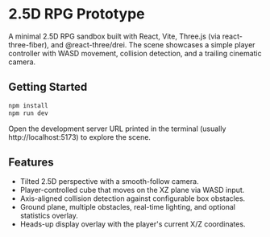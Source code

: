 # 2.5D RPG Prototype

A minimal 2.5D RPG sandbox built with React, Vite, Three.js (via react-three-fiber), and @react-three/drei. The scene showcases a simple player controller with WASD movement, collision detection, and a trailing cinematic camera.

## Getting Started

```bash
npm install
npm run dev
```

Open the development server URL printed in the terminal (usually http://localhost:5173) to explore the scene.

## Features

- Tilted 2.5D perspective with a smooth-follow camera.
- Player-controlled cube that moves on the XZ plane via WASD input.
- Axis-aligned collision detection against configurable box obstacles.
- Ground plane, multiple obstacles, real-time lighting, and optional statistics overlay.
- Heads-up display overlay with the player's current X/Z coordinates.
